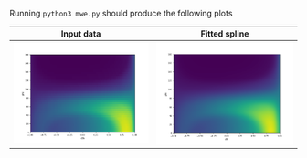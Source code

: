 Running `python3 mwe.py` should produce the following plots

Input data             |  Fitted spline
:-------------------------:|:-------------------------:
![values](output/vlu.png)  |  ![splined](output/spl.png)
